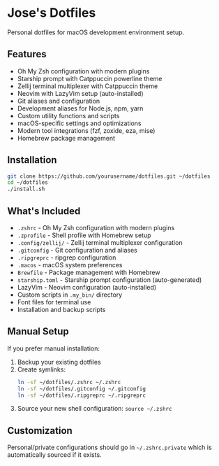 # Jose's Dotfiles

Personal dotfiles for macOS development environment setup.

## Features

- Oh My Zsh configuration with modern plugins
- Starship prompt with Catppuccin powerline theme
- Zellij terminal multiplexer with Catppuccin theme
- Neovim with LazyVim setup (auto-installed)
- Git aliases and configuration
- Development aliases for Node.js, npm, yarn
- Custom utility functions and scripts
- macOS-specific settings and optimizations
- Modern tool integrations (fzf, zoxide, eza, mise)
- Homebrew package management

## Installation

```bash
git clone https://github.com/yourusername/dotfiles.git ~/dotfiles
cd ~/dotfiles
./install.sh
```

## What's Included

- `.zshrc` - Oh My Zsh configuration with modern plugins
- `.zprofile` - Shell profile with Homebrew setup
- `.config/zellij/` - Zellij terminal multiplexer configuration
- `.gitconfig` - Git configuration and aliases
- `.ripgreprc` - ripgrep configuration
- `.macos` - macOS system preferences
- `Brewfile` - Package management with Homebrew
- `starship.toml` - Starship prompt configuration (auto-generated)
- LazyVim - Neovim configuration (auto-installed)
- Custom scripts in `.my_bin/` directory
- Font files for terminal use
- Installation and backup scripts

## Manual Setup

If you prefer manual installation:

1. Backup your existing dotfiles
2. Create symlinks:
   ```bash
   ln -sf ~/dotfiles/.zshrc ~/.zshrc
   ln -sf ~/dotfiles/.gitconfig ~/.gitconfig
   ln -sf ~/dotfiles/.ripgreprc ~/.ripgreprc
   ```
3. Source your new shell configuration: `source ~/.zshrc`

## Customization

Personal/private configurations should go in `~/.zshrc.private` which is automatically sourced if it exists.
